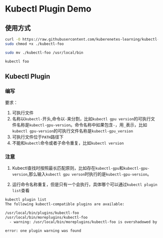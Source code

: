 # Kubectl Plugin Demo

## 使用方式

```bash
curl -O https://raw.githubusercontent.com/kuberenetes-learning/kubectl-plugin-demo/master/kubectl-foo
sudo chmod +x ./kubectl-foo

sudo mv ./kubectl-foo /usr/local/bin

kubectl foo
```

## Kubectl Plugin

### 编写

要求：

1. 可执行文件
2. 名称以`kubectl-`开头,命令以`-`来分割，比如`kubectl gpu version`的可执行文件名称是`kubectl-gpu-version`。命令名称中如果包含`-`，用`_`表示，比如`kubectl gpu-version`的可执行文件名称是`kubectl-gpu_version`
3. 可执行文件位于`PATH`路径下
4. 不能和`kubectl`命令或者子命令重复，比如`kubectl version`

### 注意

1. Kubectl查找时按照最长匹配原则，比如存在`kubectl-gpu`和`kubectl-gpu-version`,那么输入`kubectl gpu verson`时执行的是`kubectl-gpu-version`。

2. 运行命令名称重复，但是只有一个会执行，具体哪个可以通过`kubectl plugin list`查看

```bash
kubectl plugin list
The following kubectl-compatible plugins are available:

/usr/local/bin/plugins/kubectl-foo
/usr/local/bin/moreplugins/kubectl-foo
  - warning: /usr/local/bin/moreplugins/kubectl-foo is overshadowed by a similarly named plugin: /usr/local/bin/plugins/kubectl-foo

error: one plugin warning was found
```
